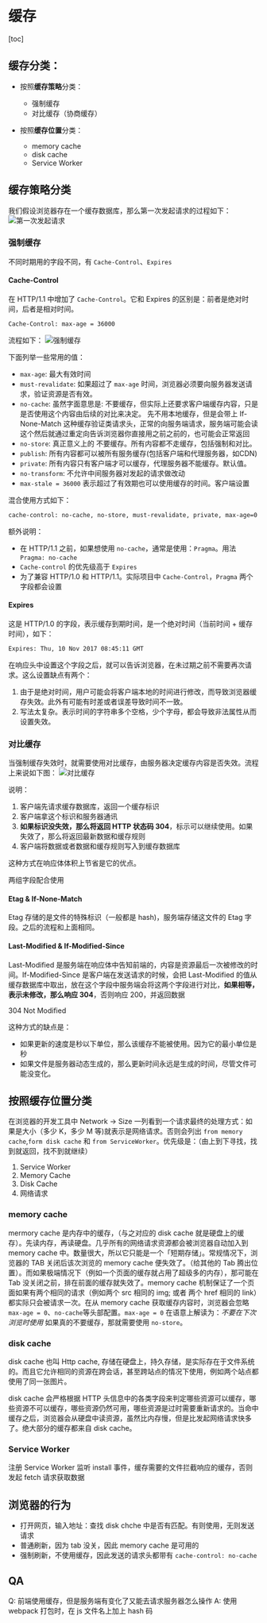 # 缓存

[toc]

## 缓存分类：

- 按照**缓存策略**分类：

  - 强制缓存
  - 对比缓存（协商缓存）

- 按照**缓存位置**分类：
  - memory cache
  - disk cache
  - Service Worker

## 缓存策略分类

我们假设浏览器存在一个缓存数据库，那么第一次发起请求的过程如下： ![第一次发起请求](./pictures/第一次发起请求.jpg)

### 强制缓存

不同时期用的字段不同，有 `Cache-Control`、`Expires`

#### Cache-Control

在 HTTP/1.1 中增加了 `Cache-Control`。它和 Expires 的区别是：前者是绝对时间，后者是相对时间。

```bash
Cache-Control: max-age = 36000
```

流程如下： ![强制缓存](./pictures/强制缓存.jpg)

下面列举一些常用的值：

- `max-age`: 最大有效时间
- `must-revalidate`: 如果超过了 `max-age` 时间，浏览器必须要向服务器发送请求，验证资源是否有效。
- `no-cache`: 虽然字面意思是: 不要缓存，但实际上还要求客户端缓存内容，只是是否使用这个内容由后续的对比来决定。 先不用本地缓存，但是会带上 If-None-Match 这种缓存验证类请求头，正常的向服务端请求，服务端可能会读这个然后就通过重定向告诉浏览器你直接用之前之前的，也可能会正常返回
- `no-store`: 真正意义上的 不要缓存。所有内容都不走缓存，包括强制和对比。
- `publish`: 所有内容都可以被所有服务缓存(包括客户端和代理服务器，如CDN)
- `private`: 所有内容只有客户端才可以缓存，代理服务器不能缓存。默认值。
- `no-transform`: 不允许中间服务器对发起的请求做改动
- `max-stale = 36000` 表示超过了有效期也可以使用缓存的时间。客户端设置

混合使用方式如下：

```bash
cache-control: no-cache, no-store, must-revalidate, private, max-age=0
```

额外说明：

- 在 HTTP/1.1 之前，如果想使用 `no-cache`，通常是使用：`Pragma`。用法 `Pragma: no-cache`
- `Cache-control` 的优先级高于 `Expires`
- 为了兼容 HTTP/1.0 和 HTTP/1.1。实际项目中 `Cache-Control`，`Pragma` 两个字段都会设置

#### Expires

这是 HTTP/1.0 的字段，表示缓存到期时间，是一个绝对时间（当前时间 + 缓存时间），如下：

```bash
Expires: Thu, 10 Nov 2017 08:45:11 GMT
```

在响应头中设置这个字段之后，就可以告诉浏览器，在未过期之前不需要再次请求。这么设置缺点有两个：

1. 由于是绝对时间，用户可能会将客户端本地的时间进行修改，而导致浏览器缓存失效。此外有可能有时差或者误差导致时间不一致。
2. 写法太复杂。表示时间的字符串多个空格，少个字母，都会导致非法属性从而设置失效。

### 对比缓存

当强制缓存失效时，就需要使用对比缓存，由服务器决定缓存内容是否失效。流程上来说如下图： ![对比缓存](./pictures/对比缓存.jpg)

说明：

1. 客户端先请求缓存数据库，返回一个缓存标识
2. 客户端拿这个标识和服务器通讯
3. **如果标识没失效，那么将返回 HTTP 状态码 304**，标示可以继续使用。如果失效了，那么将返回最新数据和缓存规则
4. 客户端将数据或者数据和缓存规则写入到缓存数据库

这种方式在响应体体积上节省是它的优点。

两组字段配合使用

#### Etag & If-None-Match

Etag 存储的是文件的特殊标识（一般都是 hash)，服务端存储这文件的 Etag 字段。之后的流程和上面相同。

#### Last-Modified & If-Modified-Since

Last-Modified 是服务端在响应体中告知前端的，内容是资源最后一次被修改的时间。If-Modified-Since 是客户端在发送请求的时候，会把 Last-Modified 的值从缓存数据库中取出，放在这个字段中服务端会将这两个字段进行对比，**如果相等，表示未修改，那么响应 304**，否则响应 200，并返回数据

304 Not Modified

这种方式的缺点是：

- 如果更新的速度是秒以下单位，那么该缓存不能被使用。因为它的最小单位是秒
- 如果文件是服务器动态生成的，那么更新时间永远是生成的时间，尽管文件可能没变化。

## 按照缓存位置分类

在浏览器的开发工具中 Network -> Size 一列看到一个请求最终的处理方式：如果是大小（多少 K，多少 M 等)就表示是网络请求。否则会列出 `from memory cache`,`form disk cache` 和 `from ServiceWorker`。优先级是：（由上到下寻找，找到就返回，找不到就继续）

1. Service Worker
2. Memory Cache
3. Disk Cache
4. 网络请求

### memory cache

mermory cache 是内存中的缓存，（与之对应的 disk cache 就是硬盘上的缓存）。先读内存，再读硬盘。几乎所有的网络请求资源都会被浏览器自动加入到 memory cache 中。数量很大，所以它只能是一个「短期存储」。常规情况下，浏览器的 TAB 关闭后该次浏览的 memory cache 便失效了。（给其他的 Tab 腾出位置）。而如果极端情况下（例如一个页面的缓存就占用了超级多的内存），那可能在 Tab 没关闭之前，排在前面的缓存就失效了。memory cache 机制保证了一个页面如果有两个相同的请求（例如两个 src 相同的 img; 或者 两个 href 相同的 link）都实际只会被请求一次。在从 memory cache 获取缓存内容时，浏览器会忽略 `max-age = 0`、`no-cache`等头部配置。`max-age = 0` 在语意上解读为：_不要在下次浏览时使用_ 如果真的不要缓存，那就需要使用 `no-store`。

### disk cache

disk cache 也叫 Http cache, 存储在硬盘上，持久存储，是实际存在于文件系统的。而且它允许相同的资源在跨会话，甚至跨站点的情况下使用，例如两个站点都使用了同一张图片。

disk cache 会严格根据 HTTP 头信息中的各类字段来判定哪些资源可以缓存，哪些资源不可以缓存，哪些资源仍然可用，哪些资源是过时需要重新请求的。当命中缓存之后，浏览器会从硬盘中读资源，虽然比内存慢，但是比发起网络请求快多了。绝大部分的缓存都来自 disk cache。

### Service Worker

注册 Service Worker 监听 install 事件，缓存需要的文件拦截响应的缓存，否则发起 fetch 请求获取数据

## 浏览器的行为

- 打开网页，输入地址：查找 disk chche 中是否有匹配。有则使用，无则发送请求
- 普通刷新，因为 tab 没关，因此 memory cache 是可用的
- 强制刷新，不使用缓存，因此发送的请求头都带有 `cache-control: no-cache`

## QA

Q: 前端使用缓存，但是服务端有变化了又能去请求服务器怎么操作 A: 使用 webpack 打包时，在 js 文件名上加上 hash 码
